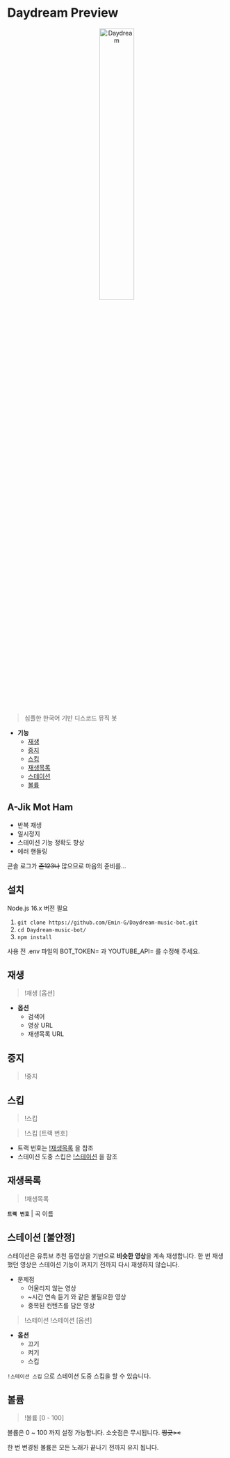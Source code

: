 #  Daydream Preview

<p align="center">
<img src="https://cdn.discordapp.com/attachments/700169481837740122/944234455101493248/sketch-1645180353820_ai-painter.png" alt="Daydream" width="40%">
</p>

> 심플한 한국어 기반 디스코드 뮤직 봇

- **기능**
	- [재생](#재생)
	- [중지](#중지)
	- [스킵](#스킵)
	- [재생목록](#재생목록)
	- [스테이션](#스테이션)
	- [볼륨](#볼륨)

## A-Jik Mot Ham

 - 반복 재생
 - 일시정지
 - 스테이션 기능 정확도 향상
 - 에러 핸들링

콘솔 로그가 ~~존123나~~ 많으므로 마음의 준비를...

## 설치

Node.js 16.x 버전 필요

 1. `git clone https://github.com/Emin-G/Daydream-music-bot.git`
 2. `cd Daydream-music-bot/`
 3. `npm install`

사용 전 .env 파일의  BOT_TOKEN=  과  YOUTUBE_API=  를 수정해 주세요.

## 재생
> !재생 [옵션]

 - **옵션**
	 - 검색어
	 - 영상 URL
	 - 재생목록 URL

## 중지
> !중지

## 스킵
> !스킵

> !스킵 [트랙 번호]

 - 트랙 번호는 [!재생목록](#재생목록) 을 참조
 - 스테이션 도중 스킵은 [!스테이션](#스테이션) 을 참조

## 재생목록
> !재생목록

**`트랙 번호`** | 곡 이름

## 스테이션 [불안정]
스테이션은 유튜브 추천 동영상을 기반으로 **비슷한 영상**을 계속 재생합니다.
한 번 재생했던 영상은 스테이션 기능이 꺼지기 전까지 다시 재생하지 않습니다.

 - 문제점
	 - 어울리지 않는 영상
	 - ~시간 연속 듣기 와 같은 불필요한 영상
	 - 중복된 컨텐츠를 담은 영상

> !스테이션
> !스테이션 [옵션]

 - **옵션**
	 - 끄기
	 - 켜기
	 - 스킵

`!스테이션 스킵` 으로 스테이션 도중 스킵을 할 수 있습니다.

## 볼륨
> !볼륨 [0 - 100]

볼륨은 0 ~ 100 까지 설정 가능합니다.
소숫점은 무시됩니다. ~~찡긋><~~

한 번 변경된 볼륨은 모든 노래가 끝나기 전까지 유지 됩니다.
